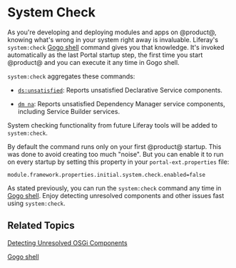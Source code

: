 # System Check [](id=system-check)

As you're developing and deploying modules and apps on @product@, knowing what's wrong in your system right away is invaluable. Liferay's `system:check`
[Gogo shell](/develop/reference/-/knowledge_base/7-1/using-the-felix-gogo-shell)
command gives you that knowledge. It's invoked automatically as the last Portal
startup step, the first time you start @product@ and you can execute it any time
in Gogo shell. 

`system:check` aggregates these commands:

-  [`ds:unsatisfied`](/develop/tutorials/-/knowledge_base/7-1/detecting-unresolved-osgi-components#ds-unsatisfied-command):
    Reports unsatisfied Declarative Service components.

-  [`dm na`](/develop/tutorials/-/knowledge_base/7-1/detecting-unresolved-osgi-components#dm-na-command):
    Reports unsatisfied Dependency Manager service components, including Service
    Builder services. 

System checking functionality from future Liferay tools will be added to
`system:check`.

By default the command runs only on your first @product@ startup. This was done
to avoid creating too much "noise". But you can enable it to run on every
startup by setting this property in your `portal-ext.properties` file:

    module.framework.properties.initial.system.check.enabled=false

As stated previously, you can run the `system:check` command any time in
[Gogo shell](/develop/reference/-/knowledge_base/7-1/using-the-felix-gogo-shell).
Enjoy detecting unresolved components and other issues fast using
`system:check`.

## Related Topics [](id=related-topics)

[Detecting Unresolved OSGi Components](/develop/tutorials/-/knowledge_base/7-1/detecting-unresolved-osgi-components)

[Gogo shell](/develop/reference/-/knowledge_base/7-1/using-the-felix-gogo-shell)
